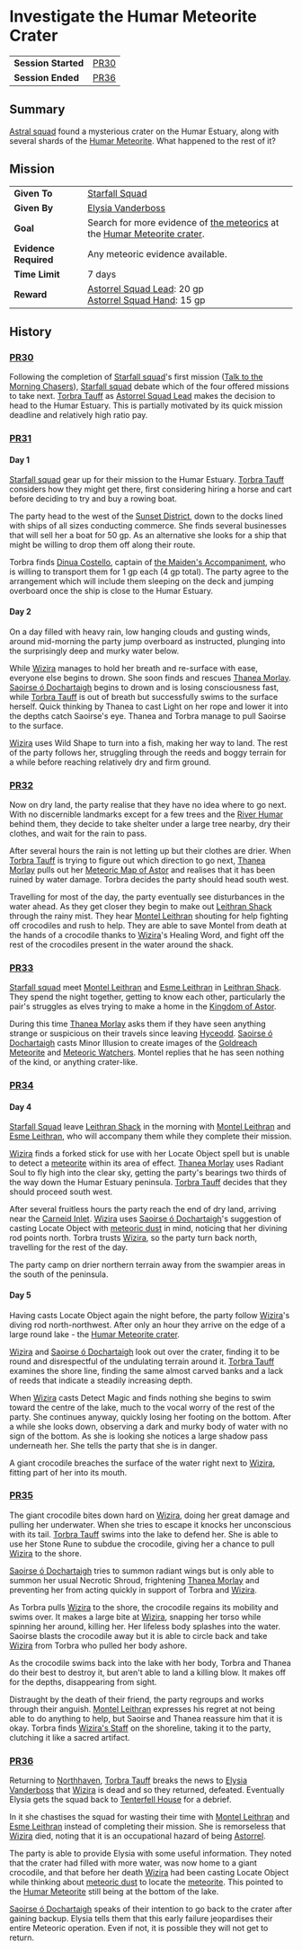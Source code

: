 # Investigate the Humar Meteorite Crater

|||
| --- | --- |
| **Session Started** | [PR30](../../sessions/completed/PR30.md) | storyline.2
| **Session Ended** | [PR36](../../sessions/completed/PR36.md) |

## Summary

[Astral squad](../../organisations/astorrel/squads/astral-squad.md) found a mysterious crater on the Humar Estuary, along with several shards of the [Humar Meteorite](../../items/meteoric/meteorites/humar-meteorite.md). What happened to the rest of it?

## Mission

|||
| --- | --- |
| **Given To** | [Starfall Squad](../../organisations/astorrel/squads/starfall-squad.md) |
| **Given By** | [Elysia Vanderboss](../../characters/elysia-vanderboss.md) |
| **Goal** | Search for more evidence of [the meteorics](../../lineages/the-meteorics.md) at the [Humar Meteorite crater](../../places/rivers-lakes/humar-meteorite-crater.md). |
| **Evidence Required** | Any meteoric evidence available. |
| **Time Limit** | 7 days |
| **Reward** | [Astorrel Squad Lead](../../organisations/astorrel/ranks/astorrel-squad-lead.md): 20 gp<br>[Astorrel Squad Hand](../../organisations/astorrel/ranks/astorrel-squad-hand.md): 15 gp |

## History

### [PR30](../../sessions/completed/PR30.md)

Following the completion of [Starfall squad](../../organisations/astorrel/squads/starfall-squad.md)'s first mission ([Talk to the Morning Chasers](talk-to-the-morning-chasers.md)), [Starfall squad](../../organisations/astorrel/squads/starfall-squad.md) debate which of the four offered missions to take next. [Torbra Tauff](../../characters/torbra-tauff.md) as [Astorrel Squad Lead](../../organisations/astorrel/ranks/astorrel-squad-lead.md) makes the decision to head to the Humar Estuary. This is partially motivated by its quick mission deadline and relatively high ratio pay.

### [PR31](../../sessions/completed/PR31.md)

#### Day 1

[Starfall squad](../../organisations/astorrel/squads/starfall-squad.md) gear up for their mission to the Humar Estuary. [Torbra Tauff](../../characters/torbra-tauff.md) considers how they might get there, first considering hiring a horse and cart before deciding to try and buy a rowing boat.

The party head to the west of the [Sunset District](../../places/districts/sunset-district.md), down to the docks lined with ships of all sizes conducting commerce. She finds several businesses that will sell her a boat for 50 gp. As an alternative she looks for a ship that might be willing to drop them off along their route.

Torbra finds [Dinua Costello](../../characters/dinua-costello.md), captain of [the Maiden's Accompaniment](../../places/ships/the-maidens-accompaniment.md), who is willing to transport them for 1 gp each (4 gp total). The party agree to the arrangement which will include them sleeping on the deck and jumping overboard once the ship is close to the Humar Estuary.

#### Day 2

On a day filled with heavy rain, low hanging clouds and gusting winds, around mid-morning the party jump overboard as instructed, plunging into the surprisingly deep and murky water below.

While [Wizira](../../characters/wizira.md) manages to hold her breath and re-surface with ease, everyone else begins to drown. She soon finds and rescues [Thanea Morlay](../../characters/thanea-morlay.md). [Saoirse ó Dochartaigh](../../characters/saoirse-o-dochartaigh.md) begins to drown and is losing consciousness fast, while [Torbra Tauff](../../characters/torbra-tauff.md) is out of breath but successfully swims to the surface herself. Quick thinking by Thanea to cast Light on her rope and lower it into the depths catch Saoirse's eye. Thanea and Torbra manage to pull Saoirse to the surface.

[Wizira](../../characters/wizira.md) uses Wild Shape to turn into a fish, making her way to land. The rest of the party follows her, struggling through the reeds and boggy terrain for a while before reaching relatively dry and firm ground.

### [PR32](../../sessions/completed/PR32.md)

Now on dry land, the party realise that they have no idea where to go next. With no discernible landmarks except for a few trees and the [River Humar](../../places/rivers-lakes/river-humar.md) behind them, they decide to take shelter under a large tree nearby, dry their clothes, and wait for the rain to pass.

After several hours the rain is not letting up but their clothes are drier. When [Torbra Tauff](../../characters/torbra-tauff.md) is trying to figure out which direction to go next, [Thanea Morlay](../../characters/thanea-morlay.md) pulls out her [Meteoric Map of Astor](../../maps/meteoric-map-of-astor.md) and realises that it has been ruined by water damage. Torbra decides the party should head south west.

Travelling for most of the day, the party eventually see disturbances in the water ahead. As they get closer they begin to make out [Leithran Shack](../../places/buildings/leithran-shack.md) through the rainy mist. They hear [Montel Leithran](../../characters/montel-leithran.md) shouting for help fighting off crocodiles and rush to help. They are able to save Montel from death at the hands of a crocodile thanks to [Wizira](../../characters/wizira.md)'s Healing Word, and fight off the rest of the crocodiles present in the water around the shack.

### [PR33](../../sessions/completed/PR33.md)

[Starfall squad](../../organisations/astorrel/squads/starfall-squad.md) meet [Montel Leithran](../../characters/montel-leithran.md) and [Esme Leithran](../../characters/esme-leithran.md) in [Leithran Shack](../../places/buildings/leithran-shack.md). They spend the night together, getting to know each other, particularly the pair's struggles as elves trying to make a home in the [Kingdom of Astor](../../civilisations/kingdom-of-astor/kingdom-of-astor.md).

During this time [Thanea Morlay](../../characters/thanea-morlay.md) asks them if they have seen anything strange or suspicious on their travels since leaving [Hyceodd](../../places/towns/hyceodd.md). [Saoirse ó Dochartaigh](../../characters/saoirse-o-dochartaigh.md) casts Minor Illusion to create images of the [Goldreach Meteorite](../../items/meteoric/meteorites/goldreach-meteorite.md) and [Meteoric Watchers](../../creatures/meteoric-watcher.md). Montel replies that he has seen nothing of the kind, or anything crater-like.

### [PR34](../../sessions/completed/PR34.md)

#### Day 4

[Starfall Squad](../../organisations/astorrel/squads/starfall-squad.md) leave [Leithran Shack](../../places/buildings/leithran-shack.md) in the morning with [Montel Leithran](../../characters/montel-leithran.md) and [Esme Leithran](../../characters/esme-leithran.md), who will accompany them while they complete their mission.

[Wizira](../../characters/wizira.md) finds a forked stick for use with her Locate Object spell but is unable to detect a [meteorite](../../items/meteoric/meteorite.md) within its area of effect. [Thanea Morlay](../../characters/thanea-morlay.md) uses Radiant Soul to fly high into the clear sky, getting the party's bearings two thirds of the way down the Humar Estuary peninsula. [Torbra Tauff](../../characters/torbra-tauff.md) decides that they should proceed south west.

After several fruitless hours the party reach the end of dry land, arriving near the [Carneid Inlet](../../places/seas-oceans/carneid-inlet.md). [Wizira](../../characters/wizira.md) uses [Saoirse ó Dochartaigh](../../characters/saoirse-o-dochartaigh.md)'s suggestion of casting Locate Object with [meteoric dust](../../items/meteoric/meteoric-dust.md) in mind, noticing that her divining rod points north. Torbra trusts [Wizira](../../characters/wizira.md), so the party turn back north, travelling for the rest of the day.

The party camp on drier northern terrain away from the swampier areas in the south of the peninsula.

#### Day 5

Having casts Locate Object again the night before, the party follow [Wizira](../../characters/wizira.md)'s diving rod north-northwest. After only an hour they arrive on the edge of a large round lake - the [Humar Meteorite crater](../../places/rivers-lakes/humar-meteorite-crater.md).

[Wizira](../../characters/wizira.md) and [Saoirse ó Dochartaigh](../../characters/saoirse-o-dochartaigh.md) look out over the crater, finding it to be round and disrespectful of the undulating terrain around it. [Torbra Tauff](../../characters/torbra-tauff.md) examines the shore line, finding the same almost carved banks and a lack of reeds that indicate a steadily increasing depth.

When [Wizira](../../characters/wizira.md) casts Detect Magic and finds nothing she begins to swim toward the centre of the lake, much to the vocal worry of the rest of the party. She continues anyway, quickly losing her footing on the bottom. After a while she looks down, observing a dark and murky body of water with no sign of the bottom. As she is looking she notices a large shadow pass underneath her. She tells the party that she is in danger.

A giant crocodile breaches the surface of the water right next to [Wizira](../../characters/wizira.md), fitting part of her into its mouth.

### [PR35](../../sessions/completed/PR35.md)

The giant crocodile bites down hard on [Wizira](../../characters/wizira.md), doing her great damage and pulling her underwater. When she tries to escape it knocks her unconscious with its tail. [Torbra Tauff](../../characters/torbra-tauff.md) swims into the lake to defend her. She is able to use her Stone Rune to subdue the crocodile, giving her a chance to pull [Wizira](../../characters/wizira.md) to the shore.

[Saoirse ó Dochartaigh](../../characters/saoirse-o-dochartaigh.md) tries to summon radiant wings but is only able to summon her usual Necrotic Shroud, frightening [Thanea Morlay](../../characters/thanea-morlay.md) and preventing her from acting quickly in support of Torbra and [Wizira](../../characters/wizira.md).

As Torbra pulls [Wizira](../../characters/wizira.md) to the shore, the crocodile regains its mobility and swims over. It makes a large bite at [Wizira](../../characters/wizira.md), snapping her torso while spinning her around, killing her. Her lifeless body splashes into the water. Saoirse blasts the crocodile away but it is able to circle back and take [Wizira](../../characters/wizira.md) from Torbra who pulled her body ashore.

As the crocodile swims back into the lake with her body, Torbra and Thanea do their best to destroy it, but aren't able to land a killing blow. It makes off for the depths, disappearing from sight.

Distraught by the death of their friend, the party regroups and works through their anguish. [Montel Leithran](../../characters/montel-leithran.md) expresses his regret at not being able to do anything to help, but Saoirse and Thanea reassure him that it is okay. Torbra finds [Wizira's Staff](../../items/wiziras-staff.md) on the shoreline, taking it to the party, clutching it like a sacred artifact.

### [PR36](../../sessions/completed/PR36.md)

Returning to [Northhaven](../../places/cities/northhaven.md), [Torbra Tauff](../../characters/torbra-tauff.md) breaks the news to [Elysia Vanderboss](../../characters/elysia-vanderboss.md) that [Wizira](../../characters/wizira.md) is dead and so they returned, defeated. Eventually Elysia gets the squad back to [Tenterfell House](../../places/buildings/tenterfell-house.md) for a debrief.

In it she chastises the squad for wasting their time with [Montel Leithran](../../characters/montel-leithran.md) and [Esme Leithran](../../characters/esme-leithran.md) instead of completing their mission. She is remorseless that [Wizira](../../characters/wizira.md) died, noting that it is an occupational hazard of being [Astorrel](../../organisations/astorrel/astorrel.md).

The party is able to provide Elysia with some useful information. They noted that the crater had filled with more water, was now home to a giant crocodile, and that before her death [Wizira](../../characters/wizira.md) had been casting Locate Object while thinking about [meteoric dust](../../items/meteoric/meteoric-dust.md) to locate the [meteorite](../../items/meteoric/meteorite.md). This pointed to the [Humar Meteorite](../../items/meteoric/meteorites/humar-meteorite.md) still being at the bottom of the lake.

[Saoirse ó Dochartaigh](../../characters/saoirse-o-dochartaigh.md) speaks of their intention to go back to the crater after gaining backup. Elysia tells them that this early failure jeopardises their entire Meteoric operation. Even if not, it is possible they will not get to return.
